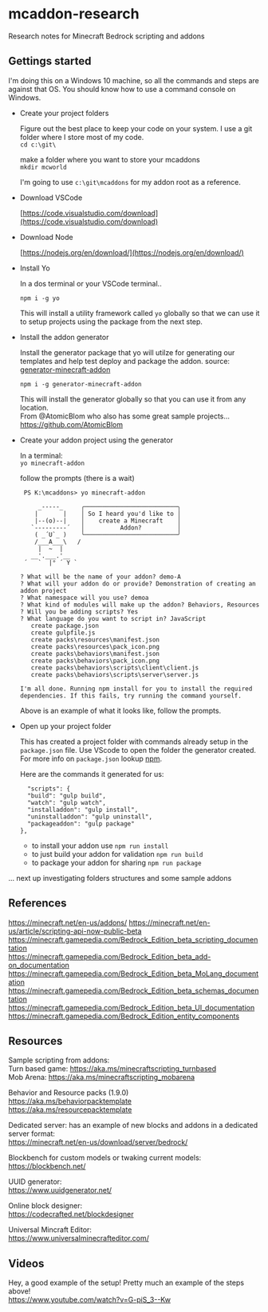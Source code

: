 # mcaddon-research
Research notes for Minecraft Bedrock scripting and addons

## Gettings started

I'm doing this on a Windows 10 machine, so all the commands and steps are against that OS.
You should know how to use a command console on Windows. 

- Create your project folders

  Figure out the best place to keep your code on your system. I use a git folder where I store most of my code.  
  ```cd c:\git\ ```
  
  make a folder where you want to store your mcaddons  
  ```mkdir mcworld```

  I'm going to use ```c:\git\mcaddons``` for my addon root as a reference. 

- Download VSCode

  [https://code.visualstudio.com/download](https://code.visualstudio.com/download)
  
- Download Node
   
   [https://nodejs.org/en/download/](https://nodejs.org/en/download/)

- Install Yo
  
  In a dos terminal or your VSCode terminal..
  
  ```npm i -g yo```
 
  This will install a utility framework called `yo` globally so that we can use it to setup projects using the package from the next step.
 
- Install the addon generator

  Install the generator package that yo will utilze for generating our templates and help test deploy and package the addon. source: [generator-minecraft-addon](https://github.com/minecraft-addon-tools/generator-minecraft-addon)

  ```npm i -g generator-minecraft-addon```

  This will install the generator globally so that you can use it from any location.  
  From @AtomicBlom who also has some great sample projects... 
  https://github.com/AtomicBlom
 
- Create your addon project using the generator

  In a terminal:  
  ```yo minecraft-addon```

  follow the prompts (there is a wait)  
  ```
   PS K:\mcaddons> yo minecraft-addon

       _-----_     ╭──────────────────────────╮
      |       |    │ So I heard you'd like to │
      |--(o)--|    │    create a Minecraft    │
     `---------´   │          Addon?          │
      ( _´U`_ )    ╰──────────────────────────╯
      /___A___\   /
       |  ~  |
     __'.___.'__
   ´   `  |° ´ Y `

  ? What will be the name of your addon? demo-A
  ? What will your addon do or provide? Demonstration of creating an addon project
  ? What namespace will you use? demoa
  ? What kind of modules will make up the addon? Behaviors, Resources
  ? Will you be adding scripts? Yes
  ? What language do you want to script in? JavaScript
     create package.json
     create gulpfile.js
     create packs\resources\manifest.json
     create packs\resources\pack_icon.png
     create packs\behaviors\manifest.json
     create packs\behaviors\pack_icon.png
     create packs\behaviors\scripts\client\client.js
     create packs\behaviors\scripts\server\server.js

  I'm all done. Running npm install for you to install the required dependencies. If this fails, try running the command yourself.
  ```
  Above is an example of what it looks like, follow the prompts.

-  Open up your project folder
  
    This has created a project folder with commands already setup in the `package.json` file.
    Use VScode to open the folder the generator created. For more info on `package.json` lookup [npm](https://docs.npmjs.com/creating-a-package-json-file).
    
    Here are the commands it generated for us: 
    ```
      "scripts": {
      "build": "gulp build",
      "watch": "gulp watch",
      "installaddon": "gulp install",
      "uninstalladdon": "gulp uninstall",
      "packageaddon": "gulp package"
    },
    ```
    
    - to install your addon use `npm run install` 
    - to just build your addon for validation `npm run build`
    - to package your addon for sharing `npm run package`

... next up investigating folders structures and some sample addons

## References
  https://minecraft.net/en-us/addons/ 
  https://minecraft.net/en-us/article/scripting-api-now-public-beta  
  https://minecraft.gamepedia.com/Bedrock_Edition_beta_scripting_documentation  
  https://minecraft.gamepedia.com/Bedrock_Edition_beta_add-on_documentation  
  https://minecraft.gamepedia.com/Bedrock_Edition_beta_MoLang_documentation  
  https://minecraft.gamepedia.com/Bedrock_Edition_beta_schemas_documentation  
  https://minecraft.gamepedia.com/Bedrock_Edition_beta_UI_documentation  
  https://minecraft.gamepedia.com/Bedrock_Edition_entity_components

## Resources
  Sample scripting from addons:  
  Turn based game:  https://aka.ms/minecraftscripting_turnbased  
  Mob Arena:  https://aka.ms/minecraftscripting_mobarena  
  
  Behavior and Resource packs (1.9.0)  
  https://aka.ms/behaviorpacktemplate  
  https://aka.ms/resourcepacktemplate  
  
  Dedicated server: has an example of new blocks and addons in a dedicated server format:  
  https://minecraft.net/en-us/download/server/bedrock/   
  
  Blockbench for custom models or twaking current models:  
  https://blockbench.net/
  
  UUID generator:  
  https://www.uuidgenerator.net/
  
  Online block designer:  
  https://codecrafted.net/blockdesigner
  
  Universal Mincraft Editor:  
  https://www.universalminecrafteditor.com/
  
## Videos
  
  Hey, a good example of the setup! Pretty much an example of the steps above!  
  https://www.youtube.com/watch?v=G-piS_3--Kw
